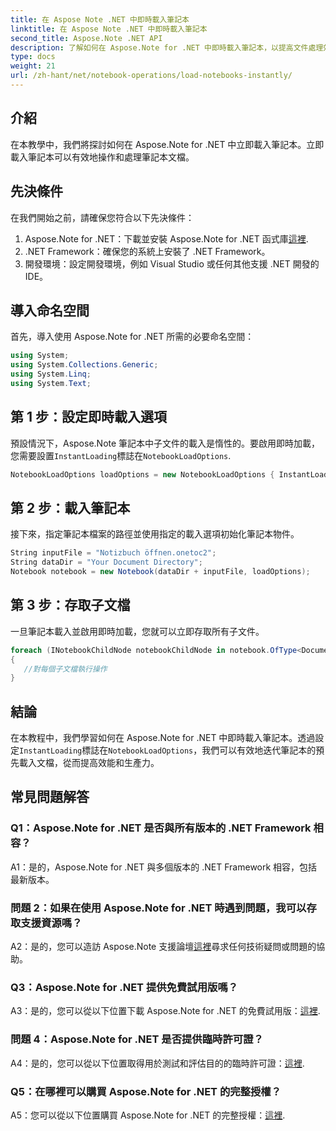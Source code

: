 ```yaml
---
title: 在 Aspose Note .NET 中即時載入筆記本
linktitle: 在 Aspose Note .NET 中即時載入筆記本
second_title: Aspose.Note .NET API
description: 了解如何在 Aspose.Note for .NET 中即時載入筆記本，以提高文件處理效率和生產力。
type: docs
weight: 21
url: /zh-hant/net/notebook-operations/load-notebooks-instantly/
---
```

## 介紹

在本教學中，我們將探討如何在 Aspose.Note for .NET 中立即載入筆記本。立即載入筆記本可以有效地操作和處理筆記本文檔。

## 先決條件

在我們開始之前，請確保您符合以下先決條件：

1.  Aspose.Note for .NET：下載並安裝 Aspose.Note for .NET 函式庫[這裡](https://releases.aspose.com/note/net/).
2. .NET Framework：確保您的系統上安裝了 .NET Framework。
3. 開發環境：設定開發環境，例如 Visual Studio 或任何其他支援 .NET 開發的 IDE。

## 導入命名空間

首先，導入使用 Aspose.Note for .NET 所需的必要命名空間：

```csharp
using System;
using System.Collections.Generic;
using System.Linq;
using System.Text;
```

## 第 1 步：設定即時載入選項

預設情況下，Aspose.Note 筆記本中子文件的載入是惰性的。要啟用即時加載，您需要設置`InstantLoading`標誌在`NotebookLoadOptions`.

```csharp
NotebookLoadOptions loadOptions = new NotebookLoadOptions { InstantLoading = true };
```

## 第 2 步：載入筆記本

接下來，指定筆記本檔案的路徑並使用指定的載入選項初始化筆記本物件。

```csharp
String inputFile = "Notizbuch öffnen.onetoc2";
String dataDir = "Your Document Directory";
Notebook notebook = new Notebook(dataDir + inputFile, loadOptions);
```

## 第 3 步：存取子文檔

一旦筆記本載入並啟用即時加載，您就可以立即存取所有子文件。

```csharp
foreach (INotebookChildNode notebookChildNode in notebook.OfType<Document>()) 
{
   //對每個子文檔執行操作
}
```

## 結論

在本教程中，我們學習如何在 Aspose.Note for .NET 中即時載入筆記本。透過設定`InstantLoading`標誌在`NotebookLoadOptions`，我們可以有效地迭代筆記本的預先載入文檔，從而提高效能和生產力。

## 常見問題解答

### Q1：Aspose.Note for .NET 是否與所有版本的 .NET Framework 相容？

A1：是的，Aspose.Note for .NET 與多個版本的 .NET Framework 相容，包括最新版本。

### 問題 2：如果在使用 Aspose.Note for .NET 時遇到問題，我可以存取支援資源嗎？

 A2：是的，您可以造訪 Aspose.Note 支援論壇[這裡](https://forum.aspose.com/c/note/28)尋求任何技術疑問或問題的協助。

### Q3：Aspose.Note for .NET 提供免費試用版嗎？

 A3：是的，您可以從以下位置下載 Aspose.Note for .NET 的免費試用版：[這裡](https://releases.aspose.com/).

### 問題 4：Aspose.Note for .NET 是否提供臨時許可證？

 A4：是的，您可以從以下位置取得用於測試和評估目的的臨時許可證：[這裡](https://purchase.aspose.com/temporary-license/).

### Q5：在哪裡可以購買 Aspose.Note for .NET 的完整授權？

 A5：您可以從以下位置購買 Aspose.Note for .NET 的完整授權：[這裡](https://purchase.aspose.com/buy).